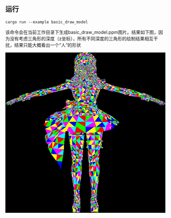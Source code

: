 ## 运行
```
cargo run --example basic_draw_model
```
该命令会在当前工作目录下生成basic_draw_model.ppm图片。结果如下图，因为没有考虑三角形的深度（z坐标），所有不同深度的三角形的绘制结果相互干扰，结果只能大概看出一个“人”的形状

![result](./basic_draw_model.png)